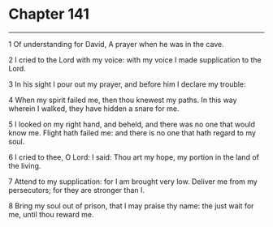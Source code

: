 # Chapter 141

***

1 Of understanding for David, A prayer when he was in the cave.

2 I cried to the Lord with my voice: with my voice I made supplication to the Lord.

3 In his sight I pour out my prayer, and before him I declare my trouble:

4 When my spirit failed me, then thou knewest my paths. In this way wherein I walked, they have hidden a snare for me.

5 I looked on my right hand, and beheld, and there was no one that would know me. Flight hath failed me: and there is no one that hath regard to my soul.

6 I cried to thee, O Lord: I said: Thou art my hope, my portion in the land of the living.

7 Attend to my supplication: for I am brought very low. Deliver me from my persecutors; for they are stronger than I.

8 Bring my soul out of prison, that I may praise thy name: the just wait for me, until thou reward me.

